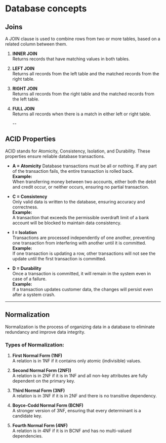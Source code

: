 <h1>Database concepts</h1>

<h2>Joins</h2>

A JOIN clause is used to combine rows from two or more tables, based on a related column between them.
1. **INNER JOIN** <br/>
   Returns records that have matching values in both tables.
2. **LEFT JOIN** <br/>
   Returns all records from the left table and the matched records from the right table.
3. **RIGHT JOIN**<br/>
   Returns all records from the right table and the matched records from the left table.
4. **FULL JOIN** <br/>
   Returns all records when there is a match in either left or right table.

   --
<h2>ACID Properties</h2>
ACID stands for Atomicity, Consistency, Isolation, and Durability. These properties ensure reliable database transactions.

- **A = Atomicity**
  Database transactions must be all or nothing. If any part of the transaction fails, the entire transaction is rolled back.  
  **Example:**  
  When transferring money between two accounts, either both the debit and credit occur, or neither occurs, ensuring no partial transaction.

- **C = Consistency**  
  Only valid data is written to the database, ensuring accuracy and correctness.  
  **Example:**  
  A transaction that exceeds the permissible overdraft limit of a bank account will be blocked to maintain data consistency.

- **I = Isolation**  
  Transactions are processed independently of one another, preventing one transaction from interfering with another until it is committed.  
  **Example:**  
  If one transaction is updating a row, other transactions will not see the update until the first transaction is committed.

- **D = Durability**  
  Once a transaction is committed, it will remain in the system even in case of a failure.  
  **Example:**  
  If a transaction updates customer data, the changes will persist even after a system crash.

---
<h2>Normalization</h2>
Normalization is the process of organizing data in a database to eliminate redundancy and improve data integrity.

<h3>Types of Normalization:</h3>

1. **First Normal Form (1NF)** <br/>
A relation is in 1NF if it contains only atomic (indivisible) values.

2. **Second Normal Form (2NF))** <br/>
 A relation is in 2NF if it is in 1NF and all non-key attributes are fully dependent on the primary key.

3. **Third Normal Form (3NF)** <br/>
A relation is in 3NF if it is in 2NF and there is no transitive dependency.

4. **Boyce-Codd Normal Form (BCNF)** <br/>
A stronger version of 3NF, ensuring that every determinant is a candidate key.

5. **Fourth Normal Form (4NF)** <br/>
A relation is in 4NF if it is in BCNF and has no multi-valued dependencies.
   
